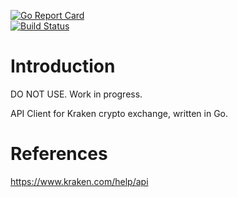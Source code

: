 [![Go Report Card](https://goreportcard.com/badge/coinkiwi/kraken_api)](https://goreportcard.com/report/coinkiwi/kraken_api)  
[![Build Status](https://travis-ci.org/coinkiwi/goreportcard.svg?branch=master)](https://travis-ci.org/coinkiwi/kraken_api)

# Introduction

DO NOT USE. Work in progress.

API Client for Kraken crypto exchange, written in Go.


# References

https://www.kraken.com/help/api
